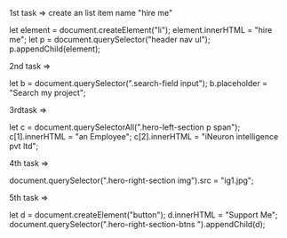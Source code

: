 1st task => create an list item name "hire me"

let element = document.createElement("li");
element.innerHTML = "hire me";
let p = document.querySelector("header nav ul");
p.appendChild(element);

2nd task => 

let b = document.querySelector(".search-field input");
b.placeholder = "Search my project";

3rdtask =>

let c = document.querySelectorAll(".hero-left-section p span");
c[1].innerHTML = "an Employee";
c[2].innerHTML = "iNeuron intelligence pvt ltd";

4th task =>

document.querySelector(".hero-right-section img").src = "ig1.jpg";
<!-- // document.getElementById("ig1").src = "ig1.jpg"; -->

5th task =>

let d = document.createElement("button");
d.innerHTML = "Support Me";
document.querySelector(".hero-right-section-btns ").appendChild(d);


